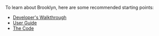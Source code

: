 To learn about Brooklyn, here are some recommended starting points:

* [Developer's Walkthrough]({{site.url}}/start/walkthrough.html) 
* [User Guide]({{site.url}}/use/guide/) 
* [The Code]({{site.url}}/dev/code/)
